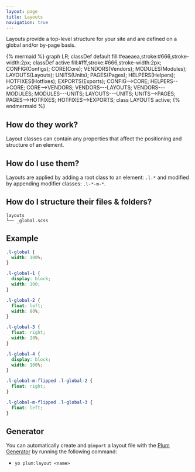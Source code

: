```yaml
---
layout: page
title: Layouts
navigation: true
---
```


Layouts provide a top-level structure for your site and are defined on a global and/or by-page basis.

{% mermaid %}
graph LR;
    classDef default fill:#eaeaea,stroke:#666,stroke-width:2px;
    classDef active fill:#fff,stroke:#666,stroke-width:2px;
    CONFIG(Configs);
    CORE(Core);
    VENDORS(Vendors);
    MODULES(Modules);
    LAYOUTS(Layouts);
    UNITS(Units);
    PAGES(Pages);
    HELPERS(Helpers);
    HOTFIXES(Hotfixes);
    EXPORTS(Exports);
    CONFIG-->CORE;
    HELPERS-->CORE;
    CORE-->VENDORS;
    VENDORS---LAYOUTS;
    VENDORS---MODULES;
    MODULES---UNITS;
    LAYOUTS---UNITS;
    UNITS-->PAGES;
    PAGES-->HOTFIXES;
    HOTFIXES-->EXPORTS;
    class LAYOUTS active;
{% endmermaid %}

## How do they work?

Layout classes can contain any properties that affect the positioning and structure of an element.

## How do I use them?

Layouts are applied by adding a root class to an element: `.l-*` and modified by appending modifier classes:  `.l-*-m-*`.

## How do I structure their files & folders?

```text
layouts
└── _global.scss
```

## Example

```scss
.l-global {
  width: 100%;
}

.l-global-1 {
  display: block;
  width: 100;
}

.l-global-2 {
  float: left;
  width: 80%;
}

.l-global-3 {
  float: right;
  width: 20%;
}

.l-global-4 {
  display: block;
  width: 100%;
}

.l-global-m-flipped .l-global-2 {
  float: right;
}

.l-global-m-flipped .l-global-3 {
  float: left;
}
```

## Generator

You can automatically create and `@import` a layout file with the [Plum Generator](https://github.com/plum-css/generator-plum) by running the following command:

- `yo plum:layout <name>`
